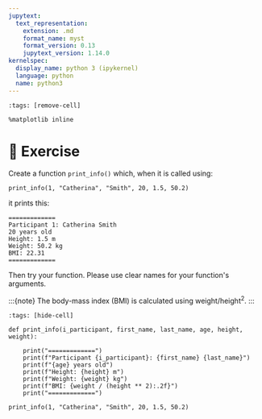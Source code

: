 ```yaml
---
jupytext:
  text_representation:
    extension: .md
    format_name: myst
    format_version: 0.13
    jupytext_version: 1.14.0
kernelspec:
  display_name: python 3 (ipykernel)
  language: python
  name: python3
---
```


```{code-cell} ipython3
:tags: [remove-cell]

%matplotlib inline
```

# 💪 Exercise

Create a function `print_info()` which, when it is called using:

```
print_info(1, "Catherina", "Smith", 20, 1.5, 50.2)
```
    
it prints this:

    =============
    Participant 1: Catherina Smith
    20 years old
    Height: 1.5 m
    Weight: 50.2 kg
    BMI: 22.31
    =============

Then try your function. Please use clear names for your function's arguments.

:::{note}
The body-mass index (BMI) is calculated using $\text{weight}/\text{height}^2$.
:::

```{code-cell}
:tags: [hide-cell]

def print_info(i_participant, first_name, last_name, age, height, weight):

    print("=============")
    print(f"Participant {i_participant}: {first_name} {last_name}")
    print(f"{age} years old")
    print(f"Height: {height} m")
    print(f"Weight: {weight} kg")
    print(f"BMI: {weight / (height ** 2):.2f}")
    print("=============")

print_info(1, "Catherina", "Smith", 20, 1.5, 50.2)
```
